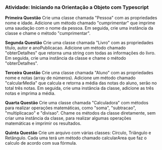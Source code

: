 <h3> Atividade: Iniciando na Orientação a Objeto com Typescript </h3>

**Primeira Questão**
Crie uma classe chamada "Pessoa" com as propriedades nome e idade. Adicione um método chamado "cumprimentar" que imprime uma saudação com o nome da pessoa. Em seguida, crie uma instância da classe e chame o método "cumprimentar".

**Segunda Questão**
Crie uma classe chamada "Livro" com as propriedades título, autor e anoPublicacao. Adicione um método chamado "obterDetalhes" que retorna uma string com todas as informações do livro. Em seguida, crie uma instância da classe e chame o método "obterDetalhes".

**Terceira Questão**
Crie uma classe chamada "Aluno" com as propriedades nome e notas (array de números). Adicione um método chamado "calcularMedia" que calcula e retorna a média das notas do aluno, serão no total três notas. Em seguida, crie uma instância da classe, adicione as três notas e imprima a média.

**Quarta Questão**
Crie uma classe chamada "Calculadora" com métodos para realizar operações matemáticas, como "soma", "subtracao", "multiplicacao" e "divisao". Chame os métodos da classe diretamente, sem criar uma instância da classe, para realizar algumas operações matemáticas e imprimir os resultados.

**Quinta Questão**
Crie um arquivo com várias classes:
Círculo, Triângulo e Retângulo.
Cada uma terá um método chamado calcularArea que faz o calculo de acordo com sua fórmula.

